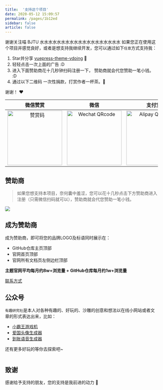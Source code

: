 ```yaml
---
title:  '支持这个项目'
date: 2020-05-12 15:09:57
permalink: /pages/1b12ed
sidebar: false
article: false
---
```

谢谢关注喵 BJTU 水水水水水水水水水水水水水水水水水水水
如果您正在使用这个项目并感觉良好，或者是想支持我继续开发，您可以通过如下`任意`方式支持我：

1. Star并分享 [vuepress-theme-vdoing](https://github.com/xugaoyi/vuepress-theme-vdoing) :rocket:
2. 轻轻点击一次上面的广告 :D
2. 进入下面赞助商花十几秒钟扫码注册一下， 赞助商就会代您赞助一笔小钱。 :D
3. 通过以下二维码 一次性捐款，打赏作者一杯茶。:tea:

谢谢！ :heart:

| 微信赞赏 | 微信 | 支付宝 |
| :---: | :---: | :---: |
| <img :src="$withBase('/img/qrcode/wxzs.jpg')" alt="赞赏码" width=180> | <img :src="$withBase('/img/qrcode/wxzz.jpg')" alt="Wechat QRcode" width=180>| <img :src="$withBase('/img/qrcode/zfbzz.jpg')" alt="Alipay QRcode" width=180> |

## 赞助商
> 如果您想支持本项目，奈何囊中羞涩，您可以花十几秒点击下方赞助商进入注册（只需微信扫码就可以），赞助商就会代您赞助一笔小钱。

<!-- <a href="http://apifox.cn/a103xugaoyi" target="_blank"><img src="/img/Apifox-860x320.png" class="no-zoom" style="width: 400px;border-radius: 2px;"></a> -->
<a href="http://apifox.cn/a103xugaoyi" target="_blank"><img src="https://cdn.staticaly.com/gh/xugaoyi/blog-gitalk-comment@master/img/431669861564_.2470ykdcpbds.jpg" class="no-zoom" style="border-radius: 2px;"></a>


## 成为赞助商

成为赞助商，即可将您的品牌LOGO及标语同时展示在：
- GitHub仓库主页顶部
- 官网首页顶部
- 官网所有文档页左侧边栏顶部

**主题官网平均每月约8w+浏览量 + GitHub仓库每月约1w+浏览量**

[联系方式](https://xugaoyi.com/about/#%E8%81%94%E7%B3%BB)

## 公众号
`有趣研究社`是本人对各种有趣的、好玩的、沙雕的创意和想法以在线小网站或者文章的形式表达出来，比如：
- [小霸王游戏机](https://game.xugaoyi.com)
- [爱国头像生成器](https://avatar.xugaoyi.com/)
- [到账语音生成器](https://zfb.xugaoyi.com/)

还有更多好玩的等你去探索吧~

<img :src="$withBase('/img/qrcode/gzh.jpg')"  style="width:180px;" />

## 致谢
感谢给予支持的朋友，您的支持是我前进的动力 🎉
